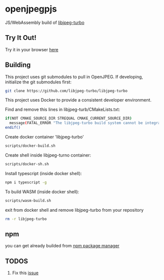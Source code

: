 
# openjpegpjs

JS/WebAssembly build of [libjpeg-turbo](https://github.com/libjpeg-turbo/libjpeg-turbo)


## Try It Out!

Try it in your browser [here](https://chafey.github.io/openjpegjs/test/browser/index.html)

## Building

This project uses git submodules to pull in OpenJPEG.  If developing, initialize the git submodules first:

```bash
git clone https://github.com/libjpeg-turbo/libjpeg-turbo
```

This project uses Docker to provide a consistent developer environment.

Find and remove this lines in libjpeg-turb/CMakeLists.txt:
```bash
if(NOT CMAKE_SOURCE_DIR STREQUAL CMAKE_CURRENT_SOURCE_DIR)
  message(FATAL_ERROR "The libjpeg-turbo build system cannot be integrated into another build system using add_subdirectory().  Use ExternalProject_Add() instead.")
endif()

```

Create docker container 'libjpeg-turbo'

```bash
scripts/docker-build.sh
```

Create shell inside libjpeg-turno container:

```bash
scripts/docker-sh.sh
```

Install typescript (inside docker shell):
```bash
npm i typescript -g
```

To build WASM (inside docker shell):
```bash
scripts/wasm-build.sh
```

exit from docker shell and remove libjpeg-turbo from your repository
```bash
rm -r libjpeg-turbo
```

## npm
you can get already builded from <a href="https://www.npmjs.com/package/@abasb75/turbojpeg">npm package manager</a>

## TODOS

1) Fix this <a href="https://github.com/libjpeg-turbo/libjpeg-turbo/issues/797">issue</a>